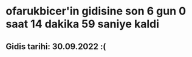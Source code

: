 # ofarukbicer'in gidisine son 6 gun 0 saat 14 dakika 59 saniye kaldi

## Gidis tarihi: 30.09.2022 :(